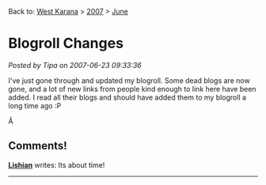 Back to: [West Karana](/posts/westkarana.md) > [2007](/posts/2007/westkarana.md) > [June](./westkarana.md)
# Blogroll Changes

*Posted by Tipa on 2007-06-23 09:33:36*

I've just gone through and updated my blogroll. Some dead blogs are now gone, and a lot of new links from people kind enough to link here have been added. I read all their blogs and should have added them to my blogroll a long time ago :P

Â 
## Comments!

**[Lishian](http://lishian.wordpress.com)** writes: Its about time!

---

